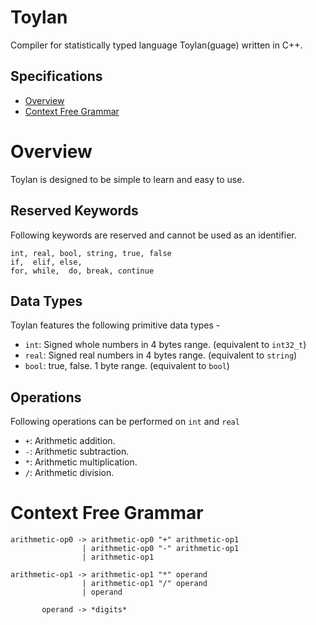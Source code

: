 # Toylan
Compiler for statistically typed language Toylan(guage) written in C++.


## Specifications
* [Overview](#overview)
* [Context Free Grammar](#context-free-grammar)


# Overview
Toylan is designed to be simple to learn and easy to use.

## Reserved Keywords
Following keywords are reserved and cannot be used as an identifier.
```
int, real, bool, string, true, false
if,  elif, else, 
for, while,  do, break, continue
```

## Data Types
Toylan features the following primitive data types - 
* `int`: Signed whole numbers in 4 bytes range. (equivalent to `int32_t`)
* `real`: Signed real numbers in 4 bytes range. (equivalent to `string`)
* `bool`: true, false. 1 byte range. (equivalent to `bool`)

## Operations
Following operations can be performed on `int` and `real`  
* `+`: Arithmetic addition.
* `-`: Arithmetic subtraction.
* `*`: Arithmetic multiplication.
* `/`: Arithmetic division.


# Context Free Grammar
```
arithmetic-op0 -> arithmetic-op0 "+" arithmetic-op1
                | arithmetic-op0 "-" arithmetic-op1
                | arithmetic-op1

arithmetic-op1 -> arithmetic-op1 "*" operand
                | arithmetic-op1 "/" operand
                | operand

       operand -> *digits*

```